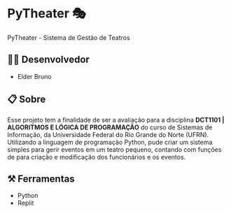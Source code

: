 # PyTheater 🎭
PyTheater - Sistema de Gestão de Teatros

## 🧑‍💻 Desenvolvedor
- Elder Bruno
  
## 📋 Sobre
Esse projeto tem a finalidade de ser a avaliação para a disciplina <b>DCT1101 | ALGORITMOS E LÓGICA DE PROGRAMAÇÃO</b> do curso de Sistemas de Informação, da Universidade Federal do Rio Grande do Norte (UFRN). Utilizando a linguagem de programação Python, pude criar um sistema simples para gerir eventos em um teatro pequeno, contando com funções de para criação e modificação dos funcionários e os eventos.


## ⚒️ Ferramentas
- Python
- Replit
